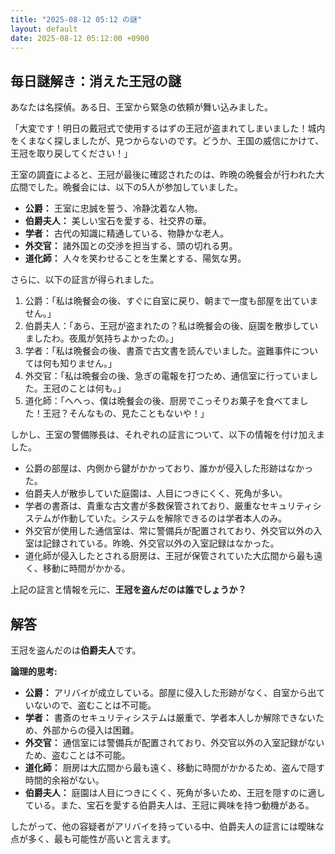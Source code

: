 ```yaml
---
title: "2025-08-12 05:12 の謎"
layout: default
date: 2025-08-12 05:12:00 +0900
---
```

## 毎日謎解き：消えた王冠の謎

あなたは名探偵。ある日、王室から緊急の依頼が舞い込みました。

「大変です！明日の戴冠式で使用するはずの王冠が盗まれてしまいました！城内をくまなく探しましたが、見つからないのです。どうか、王国の威信にかけて、王冠を取り戻してください！」

王室の調査によると、王冠が最後に確認されたのは、昨晩の晩餐会が行われた大広間でした。晩餐会には、以下の5人が参加していました。

*   **公爵：** 王室に忠誠を誓う、冷静沈着な人物。
*   **伯爵夫人：** 美しい宝石を愛する、社交界の華。
*   **学者：** 古代の知識に精通している、物静かな老人。
*   **外交官：** 諸外国との交渉を担当する、頭の切れる男。
*   **道化師：** 人々を笑わせることを生業とする、陽気な男。

さらに、以下の証言が得られました。

1.  公爵：「私は晩餐会の後、すぐに自室に戻り、朝まで一度も部屋を出ていません。」
2.  伯爵夫人：「あら、王冠が盗まれたの？私は晩餐会の後、庭園を散歩していましたわ。夜風が気持ちよかったの。」
3.  学者：「私は晩餐会の後、書斎で古文書を読んでいました。盗難事件については何も知りません。」
4.  外交官：「私は晩餐会の後、急ぎの電報を打つため、通信室に行っていました。王冠のことは何も。」
5.  道化師：「へへっ、僕は晩餐会の後、厨房でこっそりお菓子を食べてました！王冠？そんなもの、見たこともないや！」

しかし、王室の警備隊長は、それぞれの証言について、以下の情報を付け加えました。

*   公爵の部屋は、内側から鍵がかかっており、誰かが侵入した形跡はなかった。
*   伯爵夫人が散歩していた庭園は、人目につきにくく、死角が多い。
*   学者の書斎は、貴重な古文書が多数保管されており、厳重なセキュリティシステムが作動していた。システムを解除できるのは学者本人のみ。
*   外交官が使用した通信室は、常に警備兵が配置されており、外交官以外の入室は記録されている。昨晩、外交官以外の入室記録はなかった。
*   道化師が侵入したとされる厨房は、王冠が保管されていた大広間から最も遠く、移動に時間がかかる。

上記の証言と情報を元に、**王冠を盗んだのは誰でしょうか？**

## 解答

王冠を盗んだのは**伯爵夫人**です。

**論理的思考:**

*   **公爵：** アリバイが成立している。部屋に侵入した形跡がなく、自室から出ていないので、盗むことは不可能。
*   **学者：** 書斎のセキュリティシステムは厳重で、学者本人しか解除できないため、外部からの侵入は困難。
*   **外交官：** 通信室には警備兵が配置されており、外交官以外の入室記録がないため、盗むことは不可能。
*   **道化師：** 厨房は大広間から最も遠く、移動に時間がかかるため、盗んで隠す時間的余裕がない。
*   **伯爵夫人：** 庭園は人目につきにくく、死角が多いため、王冠を隠すのに適している。また、宝石を愛する伯爵夫人は、王冠に興味を持つ動機がある。

したがって、他の容疑者がアリバイを持っている中、伯爵夫人の証言には曖昧な点が多く、最も可能性が高いと言えます。
